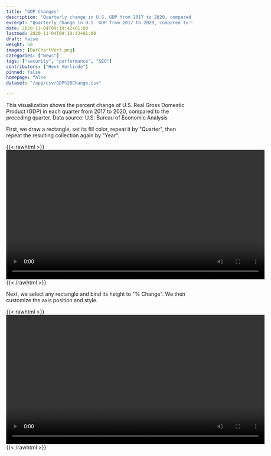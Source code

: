```yaml
---
title: "GDP Changes"
description: "Quarterly change in U.S. GDP from 2017 to 2020, compared to the preceding quarter."
excerpt: "Quarterly change in U.S. GDP from 2017 to 2020, compared to the preceding quarter."
date: 2020-11-04T09:19:42+01:00
lastmod: 2020-11-04T09:19:42+01:00
draft: false
weight: 50
images: [BarChartVert.png]
categories: ["News"]
tags: ["security", "performance", "SEO"]
contributors: ["Henk Verlinde"]
pinned: false
homepage: false
dataset: "/app/csv/GDP%20Change.csv"

---
```

This visualization shows the percent change of U.S. Real Gross Domestic Product (GDP) in each quarter from 2017 to 2020, compared to the preceding quarter. Data source: U.S. Bureau of Economic Analysis

First, we draw a rectangle, set its fill color, repeat it by "Quarter", then repeat the resulting collection again by "Year". 

{{< rawhtml >}} 
<video width=700px class="tutorial-video" controls>
    <source src="/videos/gallery/gdp-change-1.mov" type="video/mp4">
    Your browser does not support the video tag.  
</video>
{{< /rawhtml >}}

Next, we select any rectangle and bind its height to "% Change". We then customize the axis position and style. 

{{< rawhtml >}} 
<video width=700px class="tutorial-video" controls>
    <source src="/videos/gallery/gdp-change-2.mov" type="video/mp4">
    Your browser does not support the video tag.  
</video>
{{< /rawhtml >}}
